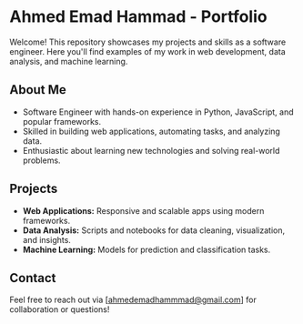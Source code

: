 # Ahmed Emad Hammad - Portfolio

Welcome! This repository showcases my projects and skills as a software engineer. Here you'll find examples of my work in web development, data analysis, and machine learning.

## About Me

- Software Engineer with hands-on experience in Python, JavaScript, and popular frameworks.
- Skilled in building web applications, automating tasks, and analyzing data.
- Enthusiastic about learning new technologies and solving real-world problems.

## Projects

- **Web Applications:** Responsive and scalable apps using modern frameworks.
- **Data Analysis:** Scripts and notebooks for data cleaning, visualization, and insights.
- **Machine Learning:** Models for prediction and classification tasks.

## Contact

Feel free to reach out via [ahmedemadhammmad@gmail.com] for collaboration or questions!
